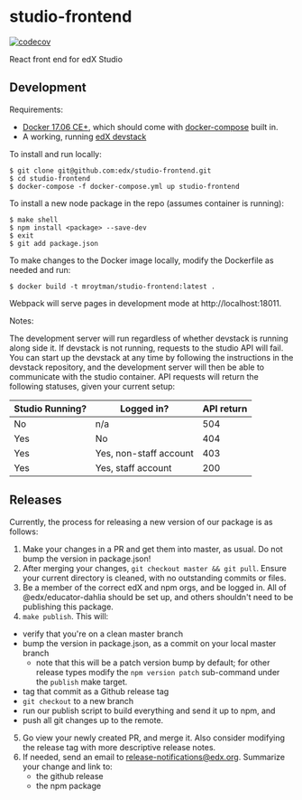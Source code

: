 # studio-frontend
[![codecov](https://codecov.io/gh/edx/studio-frontend/branch/master/graph/badge.svg)](https://codecov.io/gh/edx/studio-frontend)

React front end for edX Studio

## Development

Requirements:
* [Docker 17.06 CE+](https://docs.docker.com/engine/installation/), which should come with [docker-compose](https://docs.docker.com/compose/install/) built in.
* A working, running [edX devstack](https://github.com/edx/devstack)

To install and run locally:
```
$ git clone git@github.com:edx/studio-frontend.git
$ cd studio-frontend
$ docker-compose -f docker-compose.yml up studio-frontend
```

To install a new node package in the repo (assumes container is running):
```
$ make shell
$ npm install <package> --save-dev
$ exit
$ git add package.json
```
To make changes to the Docker image locally, modify the Dockerfile as needed and run:
```
$ docker build -t mroytman/studio-frontend:latest .
```

Webpack will serve pages in development mode at http://localhost:18011.

Notes:

The development server will run regardless of whether devstack is running along side it. If devstack is not running, requests to the studio API will fail. You can start up the devstack at any time by following the instructions in the devstack repository, and the development server will then be able to communicate with the studio container. API requests will return the following statuses, given your current setup:

| Studio Running? | Logged in?             | API return |
|-----------------|------------------------|------------|
| No              | n/a                    | 504        |
| Yes             | No                     | 404        |
| Yes             | Yes, non-staff account | 403        |
| Yes             | Yes, staff account     | 200        |

## Releases

Currently, the process for releasing a new version of our package is as follows:

1. Make your changes in a PR and get them into master, as usual. Do not bump the version in package.json!
2. After merging your changes, `git checkout master && git pull`. Ensure your current directory is cleaned, with no outstanding commits or files.
3. Be a member of the correct edX and npm orgs, and be logged in. All of @edx/educator-dahlia should be set up, and others shouldn't need to be publishing this package.
4. `make publish`. This will:
  - verify that you're on a clean master branch
  - bump the version in package.json, as a commit on your local master branch
    - note that this will be a patch version bump by default; for other release types modify the `npm version patch` sub-command under the `publish` make target.
  - tag that commit as a Github release tag
  - `git checkout` to a new branch
  - run our publish script to build everything and send it up to npm, and
  - push all git changes up to the remote.
5. Go view your newly created PR, and merge it. Also consider modifying the release tag with more descriptive release notes.
6. If needed, send an email to release-notifications@edx.org. Summarize your change and link to:
    - the github release
    - the npm package
